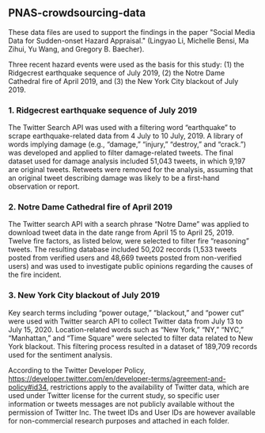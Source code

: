 ## PNAS-crowdsourcing-data

These data files are used to support the findings in the paper "Social Media Data for Sudden-onset Hazard Appraisal." (Lingyao Li, Michelle Bensi, Ma Zihui, Yu Wang, and Gregory B. Baecher).

Three recent hazard events were used as the basis for this study: (1) the Ridgecrest earthquake sequence of July 2019, (2) the Notre Dame Cathedral fire of April 2019, and (3) the New York City blackout of July 2019.

### 1. Ridgecrest earthquake sequence of July 2019
The Twitter Search API was used with a filtering word “earthquake” to scrape earthquake-related data from 4 July to 10 July, 2019. A library of words implying damage (e.g., “damage,” “injury,” “destroy,” and “crack.”) was developed and applied to filter damage-related tweets. The final dataset used for damage analysis included 51,043 tweets, in which 9,197 are original tweets. Retweets were removed for the analysis, assuming that an original tweet describing damage was likely to be a first-hand observation or report. 

### 2. Notre Dame Cathedral fire of April 2019
The Twitter search API with a search phrase “Notre Dame” was applied to download tweet data in the date range from April 15 to April 25, 2019. Twelve fire factors, as listed below, were selected to filter fire “reasoning” tweets. The resulting database included 50,202 records (1,533 tweets posted from verified users and 48,669 tweets posted from non-verified users) and was used to investigate public opinions regarding the causes of the fire incident. 

### 3. New York City blackout of July 2019
Key search terms including “power outage,” “blackout,” and “power cut” were used with Twitter search API to collect Twitter data from July 13 to July 15, 2020. Location-related words such as “New York,” “NY,” “NYC,” “Manhattan,” and “Time Square” were selected to filter data related to New York blackout. This filtering process resulted in a dataset of 189,709 records used for the sentiment analysis. 



According to the Twitter Developer Policy, https://developer.twitter.com/en/developer-terms/agreement-and-policy#id34, restrictions apply to the availability of Twitter data, which are used under Twitter license for the current study, so specific user information or tweets messages are not publicly available without the permission of Twitter Inc. The tweet IDs and User IDs are however available for non-commercial research purposes and attached in each folder. 
